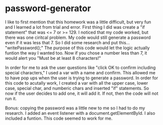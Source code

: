# password-generator

I like to first mention that this homework was a little difficult, but very fun and I learned a lot from trial and error. First thing I did was create a "if statement" that was <= 7 or >= 129. I noticed that my code worked, but there was one ciritcal problem. My code would still generate a password even if it was less that 7. So I did some research and put this... "writePassword();" The purpose of this code would let the logic actually funtion the way I wanted too. Now if you chose a number less than 7, it would alert you "Must be at least 8 characters!"

In order for me to ask the user questions like "click OK to confirm including special characters," I used a var with a name and confirm. This allowed me to have pop ups when the user is trying to generate a password. In order for this code to acutally work, I created a var with all the upper case, lower case, special char, and numberic chars and inserted "if" statements. So now if the user decides to add one, it will add it. If not, then the code will not run it.



Bonus: 
 copying the password was a little new to me so I had to do my research. I added an event listener with a document.getElementById. I also included a funtion. This code seemed to work for me.